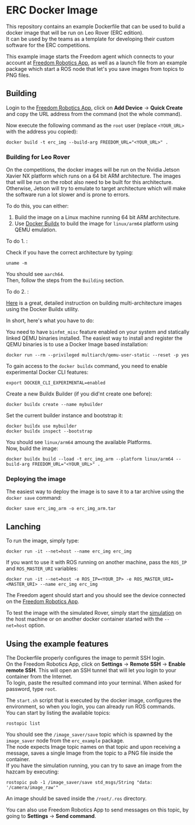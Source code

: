 # ERC Docker Image

This repository contains an example Dockerfile that can be used to build a docker image that will be run on Leo Rover (ERC edition). \
It can be used by the teams as a template for developing their custom software for the ERC competitions.

This example image starts the Freedom agent which connects to your account at [Freedom Robotics App](https://app.freedomrobotics.ai/), as well as a launch file from an example package which start a ROS node that let's you save images from topics to PNG files.

## Building

Login to the [Freedom Robotics App](https://app.freedomrobotics.ai/), click on **Add Device** -> **Quick Create** and copy the URL address from the command (not the whole command).

Now execute the following command as the `root` user (replace `<YOUR_URL>` with the address you copied):
```
docker build -t erc_img --build-arg FREEDOM_URL="<YOUR_URL>" .
```

### Building for Leo Rover

On the competitions, the docker images will be run on the Nvidia Jetson Xavier NX platform which runs on a 64 bit ARM architecture. The images that will be run on the robot also need to be built for this architecture. Otherwise, Jetson will try to emulate to target architecture which will make the software run a lot slower and is prone to errors.

To do this, you can either:

1. Build the image on a Linux machine running 64 bit ARM architecture. 
2. Use [Docker Buildx](https://docs.docker.com/buildx/working-with-buildx/) to build the image for `linux/arm64` platform using QEMU emulation.

To do 1. :

Check if you have the correct architecture by typing:
```
uname -m
```
You should see `aarch64`. \
Then, follow the steps from the `Building` section.

To do 2. :

[Here](https://medium.com/@artur.klauser/building-multi-architecture-docker-images-with-buildx-27d80f7e2408) is a great, detailed instruction on building multi-architecture images using the Docker Buildx utility. 

In short, here's what you have to do:

You need to have `binfmt_misc` feature enabled on your system and statically linked QEMU binaries installed. The easiest way to install and register the QEMU binaries is to use a Docker Image based installation:
```
docker run --rm --privileged multiarch/qemu-user-static --reset -p yes
```
To gain access to the `docker buildx` command, you need to enable experimental Docker CLI features:
```
export DOCKER_CLI_EXPERIMENTAL=enabled
```
Create a new Buildx Builder (if you did'nt create one before):
```
docker buildx create --name mybuilder
```
Set the current builder instance and bootstrap it:
```
docker buildx use mybuilder
docker buildx inspect --bootstrap
```
You should see `linux/arm64` amoung the available Platforms. \
Now, build the image:
```
docker buildx build --load -t erc_img_arm --platform linux/arm64 --build-arg FREEDOM_URL="<YOUR_URL>" .
```

### Deploying the image

The easiest way to deploy the image is to save it to a tar archive using the `docker save` command:
```
docker save erc_img_arm -o erc_img_arm.tar
```

## Lanching

To run the image, simply type:
```
docker run -it --net=host --name erc_img erc_img
```
If you want to use it with ROS running on another machine, pass the `ROS_IP` and `ROS_MASTER_URI` variables:
```
docker run -it --net=host -e ROS_IP=<YOUR_IP> -e ROS_MASTER_URI=<MASTER_URI> --name erc_img erc_img
```

The Freedom agent should start and you should see the device connected on the [Freedom Robotics App](https://app.freedomrobotics.ai/).

To test the image with the simulated Rover, simply start the [simulation](https://github.com/fictionlab/erc_sim_ws) on the host machine or on another docker container started with the `--net=host` option.

## Using the example features

The Dockerfile properly configures the image to permit SSH login. \
On the Freedom Robotics App, click on **Settings** -> **Remote SSH** -> **Enable remote SSH**. This will open an SSH tunnel that will let you login to your container from the Internet. \
To login, paste the resulted command into your terminal. When asked for password, type `root`.

The `start.sh` script that is executed by the docker image, configures the environment, so when you login, you can already run ROS commands. \
You can start by listing the available topics:
```
rostopic list
```
You should see the `/image_saver/save` topic which is spawned by the `image_saver` node from the `erc_example` package. \
The node expects Image topic names on that topic and upon receiving a message, saves a single Image from the topic to a PNG file inside the container. \
If you have the simulation running, you can try to save an image from the hazcam by executing:
```
rostopic pub -1 /image_saver/save std_msgs/String "data: '/camera/image_raw'"
```
An image should be saved inside the `/root/.ros` directory.

You can also use Freedom Robotics App to send messages on this topic, by going to **Settings** -> **Send command**.
